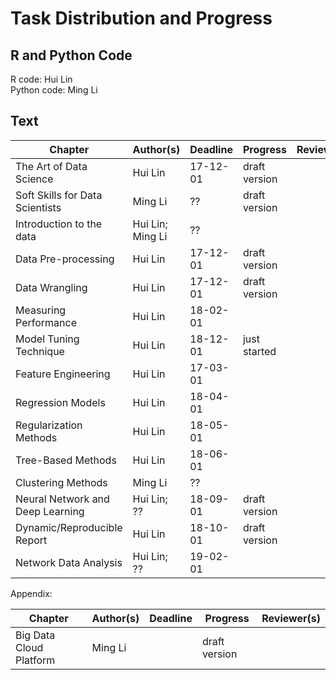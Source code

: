 # Task Distribution and Progress

## R and Python Code

R code: Hui Lin  
Python code: Ming Li

## Text

| Chapter | Author(s) | Deadline | Progress | Reviewer(s) |
|---------|-----------|----------|----------|-------------|
| The Art of Data Science| Hui Lin | 17-12-01 | draft version |   |
| Soft Skills for Data Scientists | Ming Li | ?? | draft version |  |
| Introduction to the data | Hui Lin; Ming Li | ?? |    |   |
| Data Pre-processing | Hui Lin | 17-12-01 | draft version |  |
| Data Wrangling | Hui Lin | 17-12-01 | draft version |  |
| Measuring Performance | Hui Lin | 18-02-01|  |  |
| Model Tuning Technique| Hui Lin | 18-12-01| just started |  |
| Feature Engineering | Hui Lin | 17-03-01 |  |  |
| Regression Models | Hui Lin | 18-04-01 |  |  |
| Regularization Methods | Hui Lin | 18-05-01|  |  |
| Tree-Based Methods | Hui Lin| 18-06-01 |  |  |
| Clustering Methods | Ming Li | ?? |  |  |
| Neural Network and Deep Learning | Hui Lin; ?? | 18-09-01 | draft version |  |
| Dynamic/Reproducible Report | Hui Lin | 18-10-01 | draft version |  |
| Network Data Analysis | Hui Lin; ?? | 19-02-01|  |  |

Appendix:

| Chapter | Author(s) | Deadline | Progress | Reviewer(s) |
|---------|-----------|----------|----------|-------------|
| Big Data Cloud Platform | Ming Li |  | draft version |  |  

